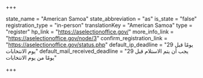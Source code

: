 +++

state_name = "American Samoa"
state_abbreviation = "as"
is_state = "false"
registration_type = "in-person"
translationKey = "American Samoa"
type = "register"
hp_link = "https://aselectionoffice.gov/"
more_info_link = "https://aselectionoffice.gov/node/3"
confirm_registration_link = "https://aselectionoffice.gov/status.php"
default_ip_deadline = "29 يومًا قبل يوم الانتخابات"
default_mail_received_deadline = "يجب أن يتم الاستلام قبل 29 يومًا من يوم الانتخابات"

+++